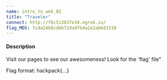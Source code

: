 ```yaml
---
name: intro_to_web_02
title: "Traveler"
connect: http://f6c513837e34.ngrok.io/
flag_MD5: 7cda24b0cdbb72da9fb4a2e2ab6d1510
---
```

<h4>Description</h4>
<p>Visit our pages to see our awesomeness! Look for the 'flag' file"</p>
<p>Flag format: hackpack{...}</p>